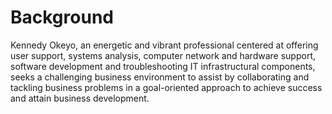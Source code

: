 # Background

Kennedy Okeyo, an energetic and vibrant professional centered at offering user support, systems analysis, computer network and hardware support, software development and troubleshooting IT infrastructural components, seeks a challenging business environment to assist by collaborating and tackling business problems in a goal-oriented approach to achieve success and attain business development. 
